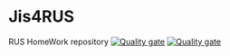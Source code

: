 # Jis4RUS
RUS HomeWork repository
[![Quality gate](https://sonarcloud.io/api/project_badges/quality_gate?project=rus-sto_Jis4RUS)](https://sonarcloud.io/dashboard?id=rus-sto_Jis4RUS)
[![Quality gate](https://sonarcloud.io/api/project_badges/quality_gate?project=rus-sto_Jis4RUS)](https://sonarcloud.io/dashboard?id=rus-sto_Jis4RUS)
